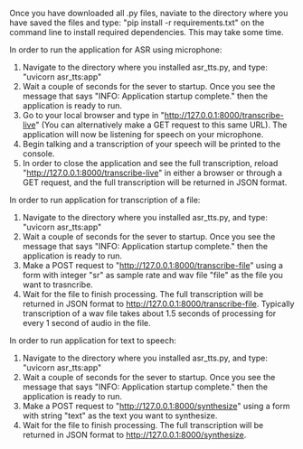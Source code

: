 Once you have downloaded all .py files, naviate to the directory where you have saved the files and type: "pip install -r requirements.txt" on the command line to install required dependencies. This may take some time.

In order to run the application for ASR using microphone:
1. Navigate to the directory where you installed asr_tts.py, and type: "uvicorn asr_tts:app"
2. Wait a couple of seconds for the sever to startup. Once you see the message that says "INFO:     Application startup complete." then the application is ready to run.
3. Go to your local browser and type in "http://127.0.0.1:8000/transcribe-live" (You can alternatively make a GET request to this same URL). The application will now be listening for speech on your microphone.
4. Begin talking and a transcription of your speech will be printed to the console.
5. In order to close the application and see the full transcription, reload "http://127.0.0.1:8000/transcribe-live" in either a browser or through a GET request, and the full transcription will be returned in JSON format.

In order to run application for transcription of a file:
1. Navigate to the directory where you installed asr_tts.py, and type: "uvicorn asr_tts:app"
2. Wait a couple of seconds for the sever to startup. Once you see the message that says "INFO:     Application startup complete." then the application is ready to run.
3. Make a POST request to "http://127.0.0.1:8000/transcribe-file" using a form with integer "sr" as sample rate and wav file "file" as the file you want to trasncribe.
4. Wait for the file to finish processing. The full transcription will be returned in JSON format to http://127.0.0.1:8000/transcribe-file. Typically transcription of a wav file takes about 1.5 seconds of processing for every 1 second of audio in the file.

In order to run application for text to speech:
1. Navigate to the directory where you installed asr_tts.py, and type: "uvicorn asr_tts:app"
2. Wait a couple of seconds for the sever to startup. Once you see the message that says "INFO:     Application startup complete." then the application is ready to run.
3. Make a POST request to "http://127.0.0.1:8000/synthesize" using a form with string "text" as the text you want to synthesize.
4. Wait for the file to finish processing. The full transcription will be returned in JSON format to http://127.0.0.1:8000/synthesize.
